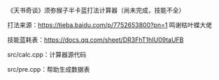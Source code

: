 《天书奇谈》须弥猴子半卡蓝打法计算器（尚未完成，技能不全）

打法来源：https://tieba.baidu.com/p/7752653800?pn=1 鸣谢枯叶蝶大佬

技能蓝耗表：https://docs.qq.com/sheet/DR3FhT1hIU09taUFB

src/calc.cpp：计算器源代码

src/pre.cpp：帮助生成数据表